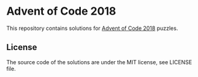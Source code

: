# Advent of Code 2018

This repository contains solutions for [Advent of Code 2018](http://adventofcode.com)
puzzles.

## License

The source code of the solutions are under the MIT license, see LICENSE file.


